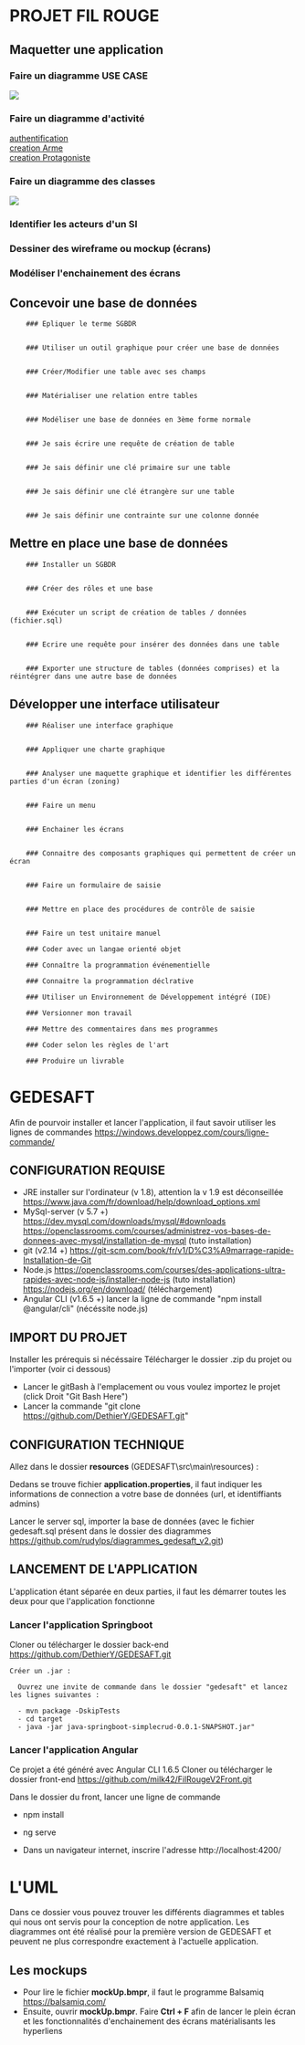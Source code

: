 # PROJET FIL ROUGE

## Maquetter une application

### Faire un diagramme USE CASE
![](diagramme_cas_utilisation.png)
		
### Faire un diagramme d'activité
[authentification](https://github.com/rudylps/diagrammes_gedesaft_v2/blob/master/diagrammeActivite_autentification.pdf)  
[creation Arme](https://github.com/rudylps/diagrammes_gedesaft_v2/blob/master/diagrammeActivite_creationArme.pdf)  
[creation Protagoniste](https://github.com/rudylps/diagrammes_gedesaft_v2/blob/master/diagrammeActivite_creationProtagoniste.pdf)  


### Faire un diagramme des classes
![](DiagrammeClasses.PNG)
        
        
### Identifier les acteurs d'un SI
        
        
### Dessiner des wireframe ou mockup (écrans)
        
        
### Modéliser l'enchainement des écrans
        
        
        
## Concevoir une base de données



        ### Epliquer le terme SGBDR
        
        
        ### Utiliser un outil graphique pour créer une base de données
        
        
        ### Créer/Modifier une table avec ses champs
        
        
        ### Matérialiser une relation entre tables
        
        
        ### Modéliser une base de données en 3ème forme normale
        
        
        ### Je sais écrire une requête de création de table
        
        
        ### Je sais définir une clé primaire sur une table
        
        
        ### Je sais définir une clé étrangère sur une table
        
        
        ### Je sais définir une contrainte sur une colonne donnée
        
        
        
## Mettre en place une base de données



        ### Installer un SGBDR
        
        
        ### Créer des rôles et une base
        
        
        ### Exécuter un script de création de tables / données (fichier.sql)
        
        
        ### Ecrire une requête pour insérer des données dans une table
        
        
        ### Exporter une structure de tables (données comprises) et la réintégrer dans une autre base de données
        
        
## Développer une interface utilisateur



        ### Réaliser une interface graphique
        
        
        ### Appliquer une charte graphique
        
        
        ### Analyser une maquette graphique et identifier les différentes parties d'un écran (zoning)
        
        
        ### Faire un menu
        
        
        ### Enchainer les écrans
        
        
        ### Connaitre des composants graphiques qui permettent de créer un écran
        
        
        ### Faire un formulaire de saisie
        
        
        ### Mettre en place des procédures de contrôle de saisie
        
        
        ### Faire un test unitaire manuel
        
        ### Coder avec un langae orienté objet
        
        ### Connaître la programmation événementielle
        
        ### Connaitre la programmation déclrative
        
        ### Utiliser un Environnement de Développement intégré (IDE)
        
        ### Versionner mon travail
        
        ### Mettre des commentaires dans mes programmes
        
        ### Coder selon les règles de l'art
        
        ### Produire un livrable
# GEDESAFT

Afin de pourvoir installer et lancer l'application, il faut savoir utiliser les lignes de commandes
https://windows.developpez.com/cours/ligne-commande/

## CONFIGURATION REQUISE

- JRE installer sur l'ordinateur (v 1.8), attention la v 1.9 est déconseillée
https://www.java.com/fr/download/help/download_options.xml
- MySql-server (v 5.7 +)
https://dev.mysql.com/downloads/mysql/#downloads
https://openclassrooms.com/courses/administrez-vos-bases-de-donnees-avec-mysql/installation-de-mysql (tuto installation)
- git (v2.14 +) 
https://git-scm.com/book/fr/v1/D%C3%A9marrage-rapide-Installation-de-Git
- Node.js 
https://openclassrooms.com/courses/des-applications-ultra-rapides-avec-node-js/installer-node-js (tuto installation)
https://nodejs.org/en/download/ (téléchargement)
- Angular CLI (v1.6.5 +)
lancer la ligne de commande "npm install @angular/cli" (nécéssite node.js)

## IMPORT DU PROJET

Installer les prérequis si nécéssaire
Télécharger le dossier .zip du projet 
ou l'importer (voir ci dessous)
 - Lancer le gitBash à l'emplacement ou vous voulez importez le projet (click Droit "Git Bash Here")
 - Lancer la commande "git clone https://github.com/DethierY/GEDESAFT.git"
 
## CONFIGURATION TECHNIQUE

Allez dans le dossier **resources** (GEDESAFT\src\main\resources) : 

Dedans se trouve fichier **application.properties**, il faut indiquer les informations de connection a votre base de données (url, et identiffiants admins) 

Lancer le server sql, 
importer la base de données (avec le fichier gedesaft.sql présent dans le dossier des diagrammes https://github.com/rudylps/diagrammes_gedesaft_v2.git)

## LANCEMENT DE L'APPLICATION

L'application étant séparée en deux parties, il faut les démarrer toutes les deux pour que l'application fonctionne

### Lancer l'application Springboot
Cloner ou télécharger le dossier back-end https://github.com/DethierY/GEDESAFT.git
  
    Créer un .jar : 
    
      Ouvrez une invite de commande dans le dossier "gedesaft" et lancez les lignes suivantes :
      
      - mvn package -DskipTests
      - cd target
      - java -jar java-springboot-simplecrud-0.0.1-SNAPSHOT.jar"
	  
### Lancer l'application Angular
Ce projet a été généré avec Angular CLI 1.6.5
Cloner ou télécharger le dossier front-end https://github.com/milk42/FilRougeV2Front.git

Dans le dossier du front, lancer une ligne de commande
 - npm install
 - ng serve
 
- Dans un navigateur internet, inscrire l'adresse http://localhost:4200/
	

# L'UML

Dans ce dossier vous pouvez trouver les différents diagrammes et tables qui nous ont servis pour la conception de notre application.
Les diagrammes ont été réalisé pour la première version de GEDESAFT et peuvent ne plus correspondre exactement à l'actuelle application.

## Les mockups

- Pour lire le fichier **mockUp.bmpr**, il faut le programme Balsamiq
https://balsamiq.com/
- Ensuite, ouvrir **mockUp.bmpr**.
Faire **Ctrl + F** afin de lancer le plein écran et les fonctionnalités d'enchainement des écrans matérialisants les hyperliens
